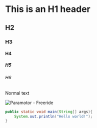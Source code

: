 # This is an H1 header
## H2
### H3
#### H4
##### H5
###### H6
Normal text

![Paramotor - Freeride](https://encrypted-tbn0.gstatic.com/images?q=tbn:ANd9GcQ9bk_xKl1NRg7kxbD9Ybx64MIE7z2ArrN5CQ&usqp=CAU)

``` java
public static void main(String[] args){
    System.out.println("Hello world!");
}
```
